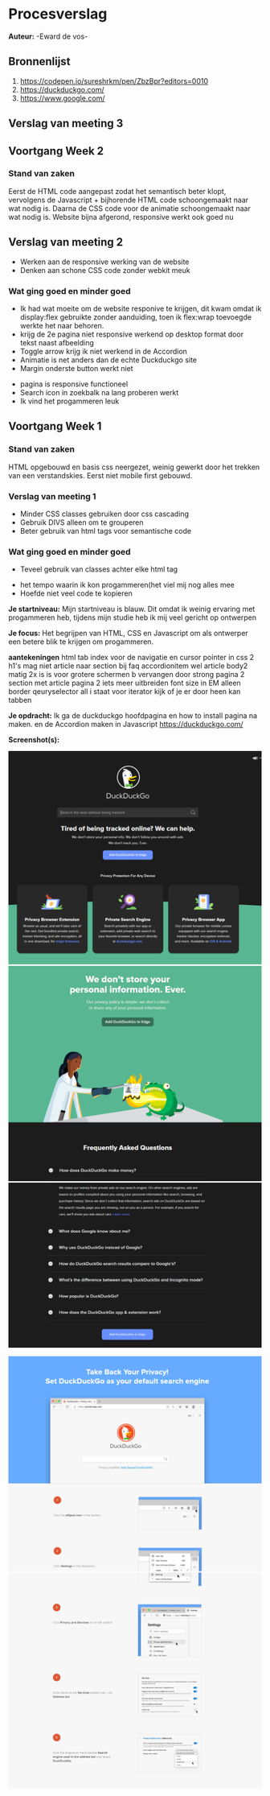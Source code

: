 # Procesverslag
**Auteur:** -Eward de vos-


## Bronnenlijst
1. https://codepen.io/sureshrkm/pen/ZbzBpr?editors=0010
2. https://duckduckgo.com/
3. https://www.google.com/


## Verslag van meeting 3


## Voortgang Week 2
### Stand van zaken
Eerst de HTML code aangepast zodat het semantisch beter klopt, vervolgens de Javascript + bijhorende HTML code schoongemaakt naar wat nodig is. Daarna de CSS code voor de animatie schoongemaakt naar wat nodig is. 
Website bijna afgerond, responsive werkt ook goed nu

## Verslag van meeting 2
- Werken aan de responsive werking van de website
- Denken aan schone CSS code zonder webkit meuk

### Wat ging goed en minder goed
- Ik had wat moeite om de website responive te krijgen, dit kwam omdat ik display:flex gebruikte zonder aanduiding, toen ik flex:wrap toevoegde werkte het naar behoren.
- krijg de 2e pagina niet responsive werkend op desktop format door tekst naast afbeelding
- Toggle arrow krijg ik niet werkend in de Accordion
- Animatie is net anders dan de echte Duckduckgo site
- Margin onderste button werkt niet
+ pagina is responsive functioneel
+ Search icon in zoekbalk na lang proberen werkt
+ Ik vind het progammeren leuk

## Voortgang Week 1

### Stand van zaken
HTML opgebouwd en basis css neergezet, weinig gewerkt door het trekken van een verstandskies. Eerst niet mobile first gebouwd. 

### Verslag van meeting 1
- Minder CSS classes gebruiken door css cascading
- Gebruik DIVS alleen om te grouperen
- Beter gebruik van html tags voor semantische code 

### Wat ging goed en minder goed
- Teveel gebruik van classes achter elke html tag
+ het tempo waarin ik kon progammeren(het viel mij nog alles mee
+ Hoefde niet veel code te kopieren

**Je startniveau:** 
Mijn startniveau is blauw. Dit omdat ik weinig ervaring met progammeren heb, tijdens mijn studie heb ik mij veel gericht op ontwerpen

**Je focus:** 
Het begrijpen van HTML, CSS en Javascript om als ontwerper een betere blik te krijgen om progammeren. 

**aantekeningen**
html tab index voor de navigatie en cursor pointer in css
2 h1's mag niet 
article naar section bij faq 
accordionitem wel article 
body2 matig 
2x is is voor grotere schermen 
b vervangen door strong 
pagina 2 section met article 
pagina 2 iets meer uitbreiden 
font size in EM 
alleen border 
qeuryselector all 
i staat voor iterator 
kijk of je er door heen kan tabben 


**Je opdracht:** 
Ik ga de duckduckgo hoofdpagina en how to install pagina na maken. en de Accordion maken in Javascript 
https://duckduckgo.com/

**Screenshot(s):**

![alt text](https://github.com/pannekoek141/Front_end_2021/blob/main/Screenshot-1.png?raw=true)
![alt text](https://github.com/pannekoek141/Front_end_2021/blob/main/Screenshot-2.png?raw=true)
![alt text](https://github.com/pannekoek141/Front_end_2021/blob/main/Screenshot-3.png?raw=true)


![alt text](https://github.com/pannekoek141/Front_end_2021/blob/main/Screenshot-site-2.png?raw=true)
![alt text](https://github.com/pannekoek141/Front_end_2021/blob/main/Screenshot-site-3.png?raw=true)


